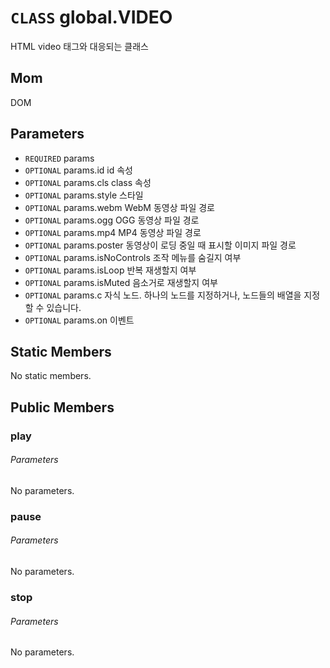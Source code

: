 # `CLASS` global.VIDEO
HTML video 태그와 대응되는 클래스

## Mom
DOM

## Parameters
* `REQUIRED` params 
* `OPTIONAL` params.id			id  속성
* `OPTIONAL` params.cls			class  속성
* `OPTIONAL` params.style		스타일 
* `OPTIONAL` params.webm			WebM  동영상 파일 경로
* `OPTIONAL` params.ogg			OGG  동영상 파일 경로
* `OPTIONAL` params.mp4			MP4  동영상 파일 경로
* `OPTIONAL` params.poster		동영상이  로딩 중일 때 표시할 이미지 파일 경로
* `OPTIONAL` params.isNoControls	조작  메뉴를 숨길지 여부
* `OPTIONAL` params.isLoop		반복  재생할지 여부
* `OPTIONAL` params.isMuted		음소거로  재생할지 여부
* `OPTIONAL` params.c			자식  노드. 하나의 노드를 지정하거나, 노드들의 배열을 지정할 수 있습니다.
* `OPTIONAL` params.on			이벤트 

## Static Members
No static members.

## Public Members

### play
###### Parameters
No parameters.

### pause
###### Parameters
No parameters.

### stop
###### Parameters
No parameters.
